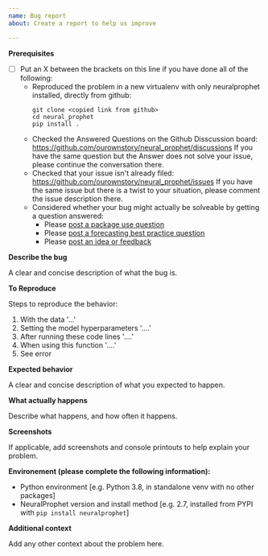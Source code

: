 ```yaml
---
name: Bug report
about: Create a report to help us improve

---
```


**Prerequisites**

* [ ] Put an X between the brackets on this line if you have done all of the following:
    * Reproduced the problem in a new virtualenv with only neuralprophet installed, directly from github:
      ```shell
      git clone <copied link from github>
      cd neural_prophet
      pip install .
      ```
    * Checked the Answered Questions on the Github Disscussion board: https://github.com/ourownstory/neural_prophet/discussions
      If you have the same question but the Answer does not solve your issue, please continue the conversation there.
    * Checked that your issue isn't already filed: https://github.com/ourownstory/neural_prophet/issues
      If you have the same issue but there is a twist to your situation, please comment the issue description there.
    * Considered whether your bug might actually be solveable by getting a question answered: 
      * Please [post a package use question](https://github.com/ourownstory/neural_prophet/discussions/categories/q-a-get-help-using-neuralprophet)
      * Please [post a forecasting best practice question](https://github.com/ourownstory/neural_prophet/discussions/categories/q-a-forecasting-best-practices)
      * Please [post an idea or feedback](https://github.com/ourownstory/neural_prophet/discussions/categories/ideas-feedback)

**Describe the bug**

A clear and concise description of what the bug is.

**To Reproduce**

Steps to reproduce the behavior:
1. With the data '...'
2. Setting the model hyperparameters '....'
3. After running these code lines '....'
4. When using this function '....'
5. See error

**Expected behavior**

A clear and concise description of what you expected to happen.


**What actually happens**

Describe what happens, and how often it happens.

**Screenshots**

If applicable, add screenshots and console printouts to help explain your problem.

**Environement (please complete the following information):**

 - Python environment [e.g. Python 3.8, in standalone venv with no other packages]
 - NeuralProphet version and install method [e.g. 2.7, installed from PYPI with `pip install neuralprophet`]

**Additional context**

Add any other context about the problem here.

